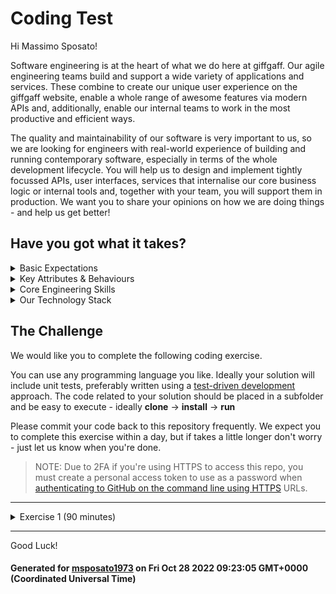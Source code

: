 # Coding Test

Hi Massimo Sposato!

Software engineering is at the heart of what we do here at giffgaff. Our agile engineering teams build and support a wide variety of applications and services. These combine to create our unique user experience on the giffgaff website, enable a whole range of awesome features via modern APIs and, additionally, enable our internal teams to work in the most productive and efficient ways.

The quality and maintainability of our software is very important to us, so we are looking for engineers with real-world experience of building and running contemporary software, especially in terms of the whole development lifecycle. You will help us to design and implement tightly focussed APIs, user interfaces, services that internalise our core business logic or internal tools and, together with your team, you will support them in production. We want you to share your opinions on how we are doing things - and help us get better!

## Have you got what it takes?

<details>
  <summary>Basic Expectations</summary>
  <br/>
  <ul>
    <li>Love delivering a wow to our members</li>
    <li>Ability to communicate clearly</li>
    <li>Be curious & creative</li>
    <li>Have excellent attention to detail</li>
    <li>Have an interest in technology, mobile and wider popular culture trends</li>
    <li>Able to work under pressure and manage workloads effectively</li>
    <li>Organised, self motivated and accountable for own workload</li>
    <li>A strong team player</li>
  </ul>
  <br/>
</details>
<details>
  <summary>Key Attributes & Behaviours</summary>
  <br/>
  <strong>Community & Connectedness</strong>
  <p>A person with community & connectedness skills has a sense of being part of a larger whole, a desire to contribute, a sense that the other people (i.e. coworkers, users, members) are not simply characters in his or her own movie, but fully-realised individuals.</p>
  <ul>
    <li>Coach & Mentor</li>
    <li>Courageous & Honest</li>
    <li>Code with Empathy</li>
    <li>Open Source Approach</li>
  </ul>
  <br/>
  <strong>Leadership</strong>
  <p>A person with leadership skills knows how to develop and follow a sense of purpose, in themselves and in others. They are willing to point out, own, and fix things that are broken about our company and in their own career tracks.</p>
  <ul>
    <li>An Owner’s Mindset</li>
    <li>Good at Persuasion</li>
    <li>A Sense of Purpose</li>
    <li>Do the Next Right-Thing</li>
  </ul>
  <br/>
  <strong>Technical Capability</strong>
  <p>A person with high technical capability is technically curious, tackles problems without giving up, and produces solutions that less-experienced folks can use, maintain, and learn from.</p>
  <ul>
    <li>Creative & Curious</li>
    <li>Disciplined & Rigorous</li>
    <li>Fearless & Pragmatic</li>
    <li>Good at Problem Solving</li>
    <li>A Propensity to Ship</li>
  </ul>
  <br/>
</details>
<details>
  <summary>Core Engineering Skills</summary>
  <br/>
  <table>
    <tr><td rowspan="4" valign="top">Must Have</td><td>Reading & Writing Code</td></tr>
    <tr><td>Variables & Control Structures</td></tr>
    <tr><td>Debugging & Troubleshooting</td></tr>
    <tr><td>IDE & OS Basics</td></tr>
    <tr><td rowspan="4" valign="top">Should Have</td><td>Test Driven Development</td></tr>
    <tr><td>Pair Programming</td></tr>
    <tr><td>Clean Code & Refactoring</td></tr>
    <tr><td>Version Control</td></tr>
    <tr><td rowspan="6" valign="top">Could Have</td><td>Continuous Integration & Deployment</td></tr>
    <tr><td>Algorithms & Data Structures</td></tr>
    <tr><td>Dependency Injection</td></tr>
    <tr><td>Mocks & Stubs</td></tr>
    <tr><td>Alerting & Monitoring</td></tr>
    <tr><td>Functional & Non-Functional Testing</td></tr>
    <tr><td rowspan="4" valign="top">Would Like</td><td>SOLID Principles</td></tr>
    <tr><td>Containerisation & Networking Basics</td></tr>
    <tr><td>Twelve Factor App Design</td></tr>
    <tr><td>Solution Architecture</td></tr>
  </table>
</details>
<details>
  <summary>Our Technology Stack</summary>
  <br/>
  <table>
    <tr><td rowspan="8" valign="top">Client-Side</td><td>CSS3</td></tr>
    <tr><td>ECMAScript (ES6+)</td></tr>
    <tr><td>HTML5</td></tr>
    <tr><td>Jest</td></tr>
    <tr><td>React</td></tr>
    <tr><td>React Native</td></tr>
    <tr><td>SASS</td></tr>
    <tr><td>TypeScript</td></tr>
    <tr><td rowspan="6" valign="top">Server-Side</td><td>Java 8 with Maven</td></tr>
    <tr><td>JUnit</td></tr>
    <tr><td>Node JS</td></tr>
    <tr><td>PHP & Laravel</td></tr>
    <tr><td>Python</td></tr>
    <tr><td>Spring Framework</td></tr>
    <tr><td rowspan="8" valign="top">Additional</td><td>Apache & NGINX</td></tr>
    <tr><td>AWS</td></tr>
    <tr><td>Jenkins</td></tr>
    <tr><td>DynamoDB, PostgreSQL, Redis & Oracle</td></tr>
    <tr><td>Docker & Kubernetes</td></tr>
    <tr><td>ElasticSearch & Kibana</td></tr>
    <tr><td>Grafana & Prometheus</td></tr>
    <tr><td>Kinesis</td></tr>
  </table>
</details>

## The Challenge

We would like you to complete the following coding exercise.

You can use any programming language you like. Ideally your solution will include unit tests, preferably written using a [test-driven development](https://en.wikipedia.org/wiki/Test-driven_development) approach. The code related to your solution should be placed in a subfolder and be easy to execute - ideally **clone** → **install** → **run**

Please commit your code back to this repository frequently. We expect you to complete this exercise within a day, but if takes a little longer don't worry - just let us know when you're done.

> NOTE: Due to 2FA if you're using HTTPS to access this repo, you must create a personal access token to use as a password when [authenticating to GitHub on the command line using HTTPS](https://help.github.com/en/github/authenticating-to-github/accessing-github-using-two-factor-authentication#authenticating-on-the-command-line-using-https) URLs.


---

<details>
<summary>Exercise 1 (90 minutes)</summary>

---

## Coin Machine

### Requirements:

You have to write an algorithm that takes a monetary value, calculates the fewest coins possible to make that change and return a list of how many of each coin is returned
i.e. an input of £2 should return `1 x £2 coin` and an input of £2.53 should return `1 x £2, 1 50p, 1 2p, 1 1p`

The coins in the machine are:

![Coin Machine](coin-machine.png)

#### Input Format:

If the input starts with a pound symbol ("£") or if the number is a float, the value is in pounds, otherwise consider it as pennies. When the input
is badly formatted the interface can throw an exception or anything suitable for the language you are using.

### Example Test Data:

```
|Input| Output                         |
|£2   | 1 £2                           |
|253  | 1 £2, 1 50p, 1 2p, 1 1p        |
|5.23 | 2 £2, 1 £1, 1 20p, 1 2p, 1 1p  |
|$23  | Throw sensible exception       |
```

### Stretch/Extended Functionality

Start the machine with a state of coins which get consumed as change is given out. This will add restrictions to what coins you have available and will mean you have to give more than the theoretical minimum coins. What will you do when the full change amount can't be given?

</details>

---


Good Luck!

#### Generated for [msposato1973](https://github.com/msposato1973) on Fri Oct 28 2022 09:23:05 GMT+0000 (Coordinated Universal Time)
